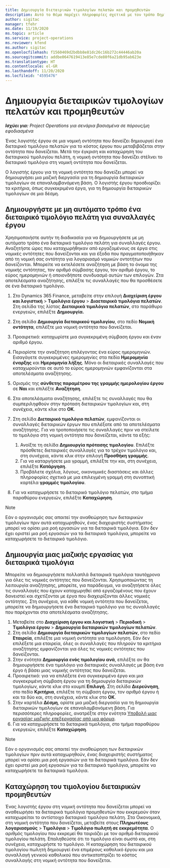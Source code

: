 ```yaml
---
title: Δημιουργία διεταιρικών τιμολογίων πελατών και προμηθευτών
description: Αυτό το θέμα παρέχει πληροφορίες σχετικά με τον τρόπο δημιουργίας διεταιρικών τιμολογίων πελατών και προμηθευτών.
author: sigitac
manager: tfehr
ms.date: 11/19/2020
ms.topic: article
ms.service: project-operations
ms.reviewer: kfend
ms.author: sigitac
ms.openlocfilehash: f1560469d2bdbb8e81dc26c16b272c44446ab20a
ms.sourcegitcommit: addbe0647619413e85e7cde80f6a21db95ab623e
ms.translationtype: HT
ms.contentlocale: el-GR
ms.lasthandoff: 11/20/2020
ms.locfileid: "4595476"
---
```

# <a name="create-intercompany-customer-and-vendor-invoices"></a>Δημιουργία διεταιρικών τιμολογίων πελατών και προμηθευτών

_**Ισχύει για:** Project Operations για σενάρια βασισμένα σε πόρους/μη εφοδιασμένα_

Ένας λογιστής έργου σε μια νομική οντότητα που δανείζει δημιουργεί ένα διεταιρικό τιμολόγιο πελατών για το κόστος έργου που μεταβιβάζεται στην οντότητα που δανείζεται. Μετά την έγκριση και καταχώρηση του διεταιρικού τιμολογίου πελάτη, η νομική οντότητα που δανείζει στέλνει το διεταιρικό τιμολόγιο στη νομική οντότητα που δανείζεται.

Ο λογιστής έργου για τη νομική οντότητα που δανείζει μπορεί να δημιουργήσει μια μαζική διεργασία για τη δημιουργία διεταιρικών τιμολογίων σε επαναλαμβανόμενη βάση. Ο λογιστής έργου προσδιορίζει τα κριτήρια, όπως συγκεκριμένα έργα, για τη δημιουργία διεταιρικών τιμολογίων σε μια δέσμη.

## <a name="manually-create-an-intercompany-customer-invoice-for-project-transactions"></a>Δημιουργήστε με μη αυτόματο τρόπο ένα διεταιρικό τιμολόγιο πελάτη για συναλλαγές έργου 

Χρησιμοποιήστε αυτήν τη διαδικασία για να δημιουργήσετε με μη αυτόματο τρόπο ένα διεταιρικό τιμολόγιο πελάτη για συναλλαγές έργου. Αναζητήστε ώρες που καταχωρήθηκαν από εργαζομένους σε έργα στις νομικές οντότητες που δανείζονται και για έξοδα που πραγματοποιήθηκαν από τη νομική σας οντότητα για λογαριασμό νομικών οντοτήτων που δανείζονται. Μπορείτε να εκτελέσετε αναζήτηση με βάση το όνομα της νομικής οντότητας, τον αριθμό σύμβασης έργου, τον αριθμό έργου, το εύρος ημερομηνιών ή οποιονδήποτε συνδυασμό αυτών των επιλογών. Στα αποτελέσματα αναζήτησης, επιλέξτε τις συναλλαγές που θα προσθέσετε σε ένα διεταιρικό τιμολόγιο.

1. Στο Dynamics 365 Finance, μεταβείτε στην επιλογή **Διαχείριση έργου και λογιστική** > **Τιμολόγια έργου** > **Διαεταιρικά τιμολόγια πελατών**. Στη σελίδα της λίστας **Διεταιρικά τιμολόγια πελατών**, στο παράθυρο ενεργειών, επιλέξτε **Δημιουργία.**
2. Στη σελίδα **Δημιουργία διεταιρικού τιμολογίου**, στο πεδίο **Νομική οντότητα**, επιλέξτε μια νομική οντότητα που δανείζεται.
3. Προαιρετικό: καταχωρίστε μια συγκεκριμένη σύμβαση έργου και έναν αριθμό έργου.
4. Περιορίστε την αναζήτηση επιλέγοντας ένα εύρος ημερομηνιών. Εισαγάγετε συγκεκριμένες ημερομηνίες στα πεδία **Ημερομηνία έναρξης** και **Ημερομηνία λήξης**. Μόνο οι διεταιρικές συναλλαγές που καταχωρούνται σε αυτό το εύρος ημερομηνιών εμφανίζονται στα αποτελέσματα αναζήτησης.
5. Ορισμός της **σύνθετης παραμέτρου της γραμμής ημερολογίου έργου** σε **Ναι** και επιλέξτε **Αναζήτηση**.
6. Στα αποτελέσματα αναζήτησης, επιλέξτε τις συναλλαγές που θα συμπεριληφθούν στην πρόταση διεταιρικών τιμολογίων και, στη συνέχεια, κάντε κλικ στο **OK**.
7. Στη σελίδα **Διεταιρικό τιμολόγιο πελατών**, εμφανίζονται οι συναλλαγές διεταιρικών έργων που επιλέξατε από τα αποτελέσματα αναζήτησης. Για να τροποποιήσετε τις συναλλαγές πριν να στείλετε το τιμολόγιο στη νομική οντότητα που δανείζεται, κάντε τα εξής:
  
    1. Ανοίξτε τη σελίδα **Δημιουργία πρότασης τιμολογίου**. Επιλέξτε πρόσθετες διεταιρικές συναλλαγές για το τρέχον τιμολόγιο και, στη συνέχεια, κάντε κλικ στην επιλογή **Προσθήκη γραμμής**.
    2. Για να καταργήσετε μια γραμμή, επιλέξτε την και, στη συνέχεια, επιλέξτε **Κατάργηση**.
    3. Προβάλετε σχόλια, λόγους, οικονομικές διαστάσεις και άλλες πληροφορίες σχετικά με μια επιλεγμένη γραμμή στη συνοπτική καρτέλα **γραμμές τιμολογίου**.
    
8. Για να καταχωρήσετε το διεταιρικό τιμολόγιο πελατών, στο τμήμα παραθύρου ενεργειών, επιλέξτε **Καταχώρηση**.

> [!NOTE]
> Εάν ο οργανισμός σας απαιτεί την αναθεώρηση των διεταιρικών τιμολογίων πριν αυτά καταχωρηθούν, ένας διαχειριστής συστήματος μπορεί να ορίσει μια ροή εργασιών για τα διεταιρικά τιμολόγια. Εάν δεν έχει οριστεί μια ροή εργασιών για τα διεταιρικά τιμολόγια, μπορείτε να καταχωρήσετε το διεταιρικό τιμολόγιο.

## <a name="create-a-batch-job-for-intercompany-invoices"></a>Δημιουργία μιας μαζικής εργασίας για διεταιρικά τιμολόγια

Μπορείτε να δημιουργήσετε πολλαπλά διεταιρικά τιμολόγια ταυτόχρονα για όλες τις νομικές οντότητες που δανείζονται. Χρησιμοποιώντας τη λειτουργία αναζήτησης, μπορείτε, για παράδειγμα, να αναζητήσετε όλες τις συναλλαγές που έχουν καταχωρηθεί από εργαζομένους που έχουν δανειστεί και σχετίζονται με έργα που διαχειρίζονται άλλες νομικές οντότητες. Στη συνέχεια, για κάθε νομική οντότητα που δανείζεται, μπορείτε να δημιουργήσετε ένα διεταιρικό τιμολόγιο για τις συναλλαγές που παρέχονται στα αποτελέσματα αναζήτησης.

1. Μεταβείτε στο **Διαχείριση έργου και λογιστική** > **Περιοδική** > **Τιμολόγια έργου** > **Δημιουργία διεταιρικών τιμολογίων πελατών**.
2. Στη σελίδα **Δημιουργία διεταιρικών τιμολογίων πελατών**, στο πεδίο **Εταιρεία**, επιλέξτε μια νομική οντότητα για τιμολόγηση. Εάν δεν επιλέξετε μια εταιρεία, όλες οι συναλλαγές που πληρούν τα κριτήρια αναζήτησης εμφανίζονται για όλες τις νομικές οντότητες που δανείζονται.
3. Στην ενότητα **Δημιουργία ενός τιμολογίου ανά**, επιλέξτε αν θα δημιουργήσετε ένα τιμολόγιο για διεταιρικές συναλλαγές με βάση ένα έργο ή βάσει μιας νομικής οντότητας που δανείζεται.
4. Προαιρετικό: για να επιλέξετε ένα συγκεκριμένο έργο και μια συγκεκριμένη σύμβαση έργου για τη δημιουργία διεταιρικών τιμολογίων, κάντε κλικ στο κουμπί **Επιλογή**. Στη σελίδα **Διερεύνηση**, στο πεδίο **Κριτήρια**, επιλέξτε τη σύμβαση έργου, τον αριθμό έργου ή και τα δύο και, στη συνέχεια, κάντε κλικ στο **OK**.
5. Στην καρτέλα **Δέσμη**, ορίστε μια μαζική διεργασία για τη δημιουργία διεταιρικών τιμολογίων σε επαναλαμβανόμενη βάση. Για περισσότερες πληροφορίες, ανατρέξτε στην ενότητα [Υποβολή μιας εργασίας μαζικής επεξεργασίας από μια φόρμα](https://docs.microsoft.com/dynamicsax-2012/appuser-itpro/submit-a-batch-processing-job-from-a-form).
6. Για να καταχωρήσετε τα διεταιρικά τιμολόγια, στο τμήμα παραθύρου ενεργειών, επιλέξτε **Καταχώρηση**.

> [!NOTE]
> Εάν ο οργανισμός σας απαιτεί την αναθεώρηση των διεταιρικών τιμολογίων πριν αυτά καταχωρηθούν, ένας διαχειριστής συστήματος μπορεί να ορίσει μια ροή εργασιών για τα διεταιρικά τιμολόγια. Εάν δεν έχει οριστεί μια ροή εργασιών για τα διεταιρικά τιμολόγια, μπορείτε να καταχωρήσετε τα διεταιρικά τιμολόγια.

## <a name="post-the-intercompany-vendor-invoice"></a>Καταχώρηση του τιμολογίου διεταιρικών προμηθευτών

Ένας λογιστής έργου στη νομική οντότητα που δανείζεται μπορεί να αναθεωρήσει τα διεταιρικά τιμολόγια προμηθευτών που εκκρεμούν όταν καταχωρείται το αντίστοιχο διεταιρικό τιμολόγιο πελάτη. Στα Οικονομικά, στη νομική οντότητα που δανείζεται, μεταβείτε στους **Πληρωτέους λογαριασμούς** > **Τιμολόγια** > **Τιμολόγιο πωλητή σε εκκρεμότητα**. Ο αριθμός τιμολογίου που εκκρεμεί θα ταιριάζει με τον αριθμό διεταιρικού τιμολογίου πελάτη. Επαληθεύστε ότι το τιμολόγιο είναι σωστό και, στη συνέχεια, καταχωρήστε το τιμολόγιο. Η καταχώρηση του διεταιρικού τιμολογίου πωλητή δημιουργεί ένα επιμέρους καθολικό έργου και μια συναλλαγή γενικού καθολικού που αντικατοπτρίζει το κόστος συναλλαγής στη νομική οντότητα που δανείζεται.
